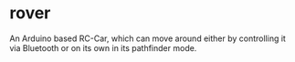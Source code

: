 # rover
An Arduino based RC-Car, which can move around either by controlling it via Bluetooth or on its own in its pathfinder mode.
